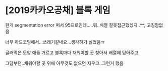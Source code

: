 # [2019카카오공채] 블록 게임

한개 segmentation error 떠서 95프로인데.....뭐..배열 잘못접근했겠지..^^; 고칠맘없음 

너무 하드코딩해서...쓰레기같네요...생각하기 싫었음ㅠ

글러먹은 모양 애들 거르고 블록마다 채워야할 곳 찾아서 배열에 담아주고 

그담부턴..채워야할 곳 위에 아무것도 없으면 지우고..그런거 했음

